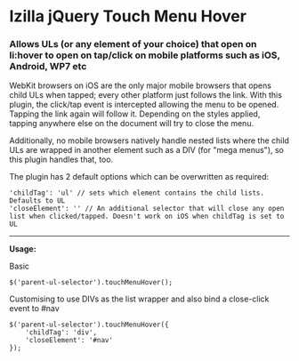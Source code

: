 Izilla jQuery Touch Menu Hover
==============================

###  Allows ULs (or any element of your choice) that open on li:hover to open on tap/click on mobile platforms such as iOS, Android, WP7 etc

WebKit browsers on iOS are the only major mobile browsers that opens child ULs when tapped; every other platform just follows the link. With this plugin, the click/tap event is intercepted allowing the menu to be opened. Tapping the link again will follow it. Depending on the styles applied, tapping anywhere else on the document will try to close the menu.

Additionally, no mobile browsers natively handle nested lists where the child ULs are wrapped in another element such as a DIV (for "mega menus"), so this plugin handles that, too.

The plugin has 2 default options which can be overwritten as required:

```
'childTag': 'ul' // sets which element contains the child lists. Defaults to UL
'closeElement': '' // An additional selector that will close any open list when clicked/tapped. Doesn't work on iOS when childTag is set to UL
```

---

**Usage:**

Basic

`$('parent-ul-selector').touchMenuHover();`

Customising to use DIVs as the list wrapper and also bind a close-click event to #nav

```
$('parent-ul-selector').touchMenuHover({
	'childTag': 'div',
	'closeElement': '#nav'
});
```